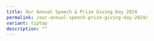 ```yaml
---
title: Our Annual Speech & Prize Giving Day 2024
permalink: /our-annual-speech-prize-giving-day-2024/
variant: tiptap
description: ""
---
```

